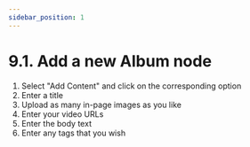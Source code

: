 ```yaml
---
sidebar_position: 1
---
```



# 9.1. Add a new Album node

1. Select "Add Content" and click on the corresponding option
2. Enter a title
3. Upload as many in-page images as you like
4. Enter your video URLs
5. Enter the body text
6. Enter any tags that you wish